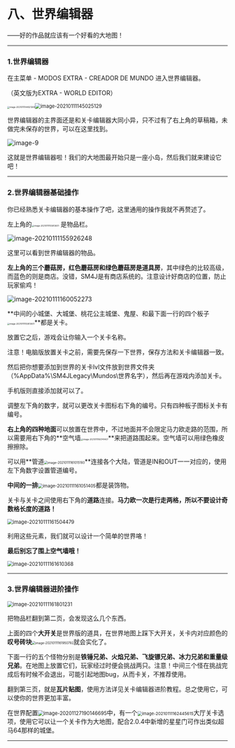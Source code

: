 # 八、世界编辑器

——好的作品就应该有一个好看的大地图！

------

### 1.世界编辑器

在主菜单 - MODOS EXTRA - CREADOR DE MUNDO 进入世界编辑器。

（英文版为EXTRA - WORLD EDITOR）

<img src="//www.helloimg.com/images/2021/01/11/image-20210111144921269b9204d731dc02996.png" alt="image-20210111144921269" style="zoom: 33%;" /><img src="https://www.helloimg.com/images/2021/01/11/image-2021011114502512982c1c75c27e303c6.md.png" alt="image-20210111145025129" style="zoom: 80%;" />

世界编辑器的主界面还是和关卡编辑器大同小异，只不过有了右上角的草稿箱，未做完未保存的世界，可以在这里找到。

<img src="https://www.helloimg.com/images/2021/01/11/QQ2021011115553907b6ad912ffcca67.md.png" alt="image-9"  />

这就是世界编辑器啦！我们的大地图最开始只是一座小岛，然后我们就来建设它吧！

------

### 2.世界编辑器基础操作

你已经熟悉关卡编辑器的基本操作了吧，这里通用的操作我就不再赘述了。

左上角的<img src="https://www.helloimg.com/images/2021/01/11/image-20210111155813601b1d3036fe280b341.png" alt="image-20210111155813601" style="zoom:33%;" /> 是物品栏。

<img src="https://www.helloimg.com/images/2021/01/11/image-202101111559262486e8f280d009159eb.png" alt="image-20210111155926248"  />

这里可以看到世界编辑器的物品。

**左上角的三个蘑菇房，红色蘑菇房和绿色蘑菇房是道具房**，其中绿色的比较高级，而蓝色的则是商店。没错，SM4J是有商店系统的。注意设计好商店的位置，防止玩家偷鸡！

<img src="https://www.helloimg.com/images/2021/01/11/image-20210111160052273be06ed47aa39c255.md.png" alt="image-20210111160052273"  />

**中间的小城堡、大城堡、桃花公主城堡、鬼屋、和最下面一行的四个板子<img src="https://www.helloimg.com/images/2021/01/11/image-20210111155813601b1d3036fe280b341.png" alt="image-20210111155813601" style="zoom:33%;" />**都是关卡。

放置它之后，游戏会让你输入一个关卡名称。

注意！电脑版放置关卡之前，需要先保存一下世界，保存方法和关卡编辑器一致。

然后把你想要添加到世界的关卡lvl文件放到世界文件夹（%AppData%\SM4JLegacy\Mundos\世界名字），然后再在游戏内添加关卡。

手机版则直接添加就可以了。

调整左下角的数字，就可以更改关卡图标右下角的编号。只有四种板子图标关卡有编号。

**右上角的四种地面**可以放置在世界中，不过地面并不会限定马力欧走路的范围，所以需要用右下角的**空气墙<img src="https://www.helloimg.com/images/2021/01/11/image-2021011116074059407856cdd6c0dfc9d.png" alt="image-20210111160741407" style="zoom:33%;" />**来把道路围起来。空气墙可以用绿色橡皮擦擦除。

可以用**管道<img src="https://www.helloimg.com/images/2021/01/11/image-202101111610151934fcd2e79c96c6048.png" alt="image-20210111161015193" style="zoom:50%;" />**连接各个大陆，管道是IN和OUT一一对应的，使用左下角数字设置管道编号。

**中间的一排**<img src="https://www.helloimg.com/images/2021/01/11/image-20210111161051405755290a3ffbd0d02.md.png" alt="image-20210111161051405" style="zoom:70%;" />都是装饰物。

关卡与关卡之间使用右下角的**道路**连接。**马力欧一次是行走两格，所以不要设计奇数格长度的道路！**

<img src="https://www.helloimg.com/images/2021/01/11/image-20210111161504479f5bdf04578cedee9.md.png" alt="image-20210111161504479" style="zoom:80%;" />

利用这些元素，我们就可以设计一个简单的世界咯！

**最后别忘了围上空气墙哦！**

<img src="https://www.helloimg.com/images/2021/01/11/image-2021011116161036810c0b790320e591d.md.png" alt="image-20210111161610368" style="zoom:80%;" />

------

### 3.世界编辑器进阶操作

<img src="https://www.helloimg.com/images/2021/01/11/image-202101111618012312a1acdd65304cf6a.png" alt="image-20210111161801231" style="zoom:80%;" />

把物品栏翻到第二页，会发现这么几个东西。

上面的四个**大开关**是世界版的道具，在世界地图上踩下大开关，关卡内对应颜色的**叹号砖块**<img src="https://www.helloimg.com/images/2021/01/11/image-20210111161950792b8cf788c10237cc2.png" alt="image-20210111161950792" style="zoom:50%;" />就会实化了。

下面一行的五个怪物分别是**铁锤兄弟、火焰兄弟、飞旋镖兄弟、冰力兄弟和重量级兄弟**。在地图上放置它们，玩家经过时便会挑战两只。注意！中间三个怪在挑战完成后有时候不会退出，可能引起地图bug，从而卡关，不推荐使用。

翻到第三页，就是**瓦片贴图**，使用方法详见关卡编辑器进阶教程。总之使用它，可以使你的世界更加丰富。

在世界配置<img src="https://www.helloimg.com/images/2020/12/06/image-20201127190146695c9292039ee3e2151.png" alt="image-20201127190146695" style="zoom:80%;" />中，有一个<img src="https://www.helloimg.com/images/2021/01/11/image-20210111162445615a9cf1d0c59d353b1.md.png" alt="image-20210111162445615" style="zoom:67%;" />大厅关卡选项，使用它可以让一个关卡作为大地图，配合2.0.4中新增的星星门可作出类似超马64那样的城堡。

-----

